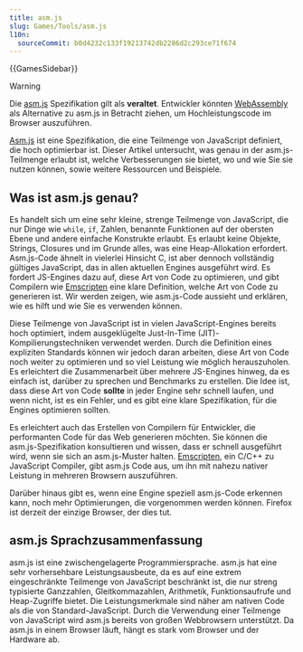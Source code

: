 ```yaml
---
title: asm.js
slug: Games/Tools/asm.js
l10n:
  sourceCommit: b0d4232c133f19213742db2286d2c293ce71f674
---
```


{{GamesSidebar}}

> [!WARNING]
> Die [asm.js](http://asmjs.org/) Spezifikation gilt als **veraltet**.
> Entwickler könnten [WebAssembly](/de/docs/WebAssembly) als Alternative zu asm.js in Betracht ziehen, um Hochleistungscode im Browser auszuführen.

[Asm.js](http://asmjs.org/) ist eine Spezifikation, die eine Teilmenge von JavaScript definiert, die hoch optimierbar ist. Dieser Artikel untersucht, was genau in der asm.js-Teilmenge erlaubt ist, welche Verbesserungen sie bietet, wo und wie Sie sie nutzen können, sowie weitere Ressourcen und Beispiele.

## Was ist asm.js genau?

Es handelt sich um eine sehr kleine, strenge Teilmenge von JavaScript, die nur Dinge wie `while`, `if`, Zahlen, benannte Funktionen auf der obersten Ebene und andere einfache Konstrukte erlaubt. Es erlaubt keine Objekte, Strings, Closures und im Grunde alles, was eine Heap-Allokation erfordert. Asm.js-Code ähnelt in vielerlei Hinsicht C, ist aber dennoch vollständig gültiges JavaScript, das in allen aktuellen Engines ausgeführt wird. Es fordert JS-Engines dazu auf, diese Art von Code zu optimieren, und gibt Compilern wie [Emscripten](https://github.com/emscripten-core/emscripten) eine klare Definition, welche Art von Code zu generieren ist. Wir werden zeigen, wie asm.js-Code aussieht und erklären, wie es hilft und wie Sie es verwenden können.

Diese Teilmenge von JavaScript ist in vielen JavaScript-Engines bereits hoch optimiert, indem ausgeklügelte Just-In-Time (JIT)-Kompilierungstechniken verwendet werden. Durch die Definition eines expliziten Standards können wir jedoch daran arbeiten, diese Art von Code noch weiter zu optimieren und so viel Leistung wie möglich herauszuholen. Es erleichtert die Zusammenarbeit über mehrere JS-Engines hinweg, da es einfach ist, darüber zu sprechen und Benchmarks zu erstellen. Die Idee ist, dass diese Art von Code **sollte** in jeder Engine sehr schnell laufen, und wenn nicht, ist es ein Fehler, und es gibt eine klare Spezifikation, für die Engines optimieren sollten.

Es erleichtert auch das Erstellen von Compilern für Entwickler, die performanten Code für das Web generieren möchten. Sie können die asm.js-Spezifikation konsultieren und wissen, dass er schnell ausgeführt wird, wenn sie sich an asm.js-Muster halten. [Emscripten](https://github.com/emscripten-core/emscripten), ein C/C++ zu JavaScript Compiler, gibt asm.js Code aus, um ihn mit nahezu nativer Leistung in mehreren Browsern auszuführen.

Darüber hinaus gibt es, wenn eine Engine speziell asm.js-Code erkennen kann, noch mehr Optimierungen, die vorgenommen werden können. Firefox ist derzeit der einzige Browser, der dies tut.

## asm.js Sprachzusammenfassung

asm.js ist eine zwischengelagerte Programmiersprache. asm.js hat eine sehr vorhersehbare Leistungsausbeute, da es auf eine extrem eingeschränkte Teilmenge von JavaScript beschränkt ist, die nur streng typisierte Ganzzahlen, Gleitkommazahlen, Arithmetik, Funktionsaufrufe und Heap-Zugriffe bietet. Die Leistungsmerkmale sind näher am nativen Code als die von Standard-JavaScript. Durch die Verwendung einer Teilmenge von JavaScript wird asm.js bereits von großen Webbrowsern unterstützt. Da asm.js in einem Browser läuft, hängt es stark vom Browser und der Hardware ab.
